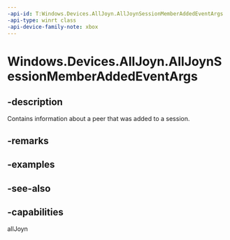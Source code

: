 ```yaml
---
-api-id: T:Windows.Devices.AllJoyn.AllJoynSessionMemberAddedEventArgs
-api-type: winrt class
-api-device-family-note: xbox
---
```


<!-- Class syntax.
public class AllJoynSessionMemberAddedEventArgs : Windows.Devices.AllJoyn.IAllJoynSessionMemberAddedEventArgs
-->

# Windows.Devices.AllJoyn.AllJoynSessionMemberAddedEventArgs

## -description
Contains information about a peer that was added to a session.

## -remarks

## -examples

## -see-also


## -capabilities
allJoyn